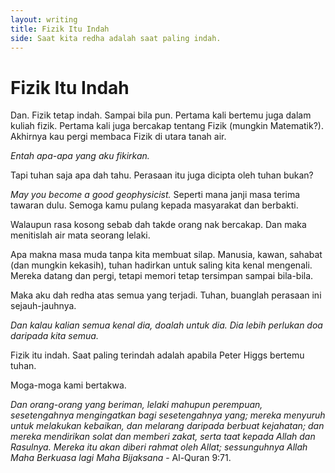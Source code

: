 ```yaml
---
layout: writing
title: Fizik Itu Indah
side: Saat kita redha adalah saat paling indah.
---
```


# Fizik Itu Indah

Dan. Fizik tetap indah. Sampai bila pun.
Pertama kali bertemu juga dalam kuliah fizik.
Pertama kali juga bercakap tentang Fizik (mungkin Matematik?).
Akhirnya kau pergi membaca Fizik di utara tanah air.

_Entah apa-apa yang aku fikirkan._

Tapi tuhan saja apa dah tahu. Perasaan itu juga dicipta oleh tuhan bukan?

_May you become a good geophysicist._ Seperti mana janji masa terima tawaran dulu. Semoga kamu pulang kepada masyarakat dan berbakti.

Walaupun rasa kosong sebab dah takde orang nak bercakap.
Dan maka menitislah air mata seorang lelaki.

Apa makna masa muda tanpa kita membuat silap.
Manusia, kawan, sahabat (dan mungkin kekasih), tuhan hadirkan untuk saling kita kenal mengenali.
Mereka datang dan pergi, tetapi memori tetap tersimpan sampai bila-bila.

Maka aku dah redha atas semua yang terjadi. Tuhan, buanglah perasaan ini sejauh-jauhnya.

_Dan kalau kalian semua kenal dia, doalah untuk dia. Dia lebih perlukan doa daripada kita semua._

Fizik itu indah. Saat paling terindah adalah apabila Peter Higgs bertemu tuhan.

Moga-moga kami bertakwa.

_Dan orang-orang yang beriman, lelaki mahupun perempuan, sesetengahnya mengingatkan bagi sesetengahnya yang; mereka menyuruh untuk melakukan kebaikan, dan melarang daripada berbuat kejahatan; dan mereka mendirikan solat dan memberi zakat, serta taat kepada Allah dan Rasulnya. Mereka itu akan diberi rahmat oleh Allat; sessunguhnya Allah Maha Berkuasa lagi Maha Bijaksana_ - Al-Quran 9:71.
